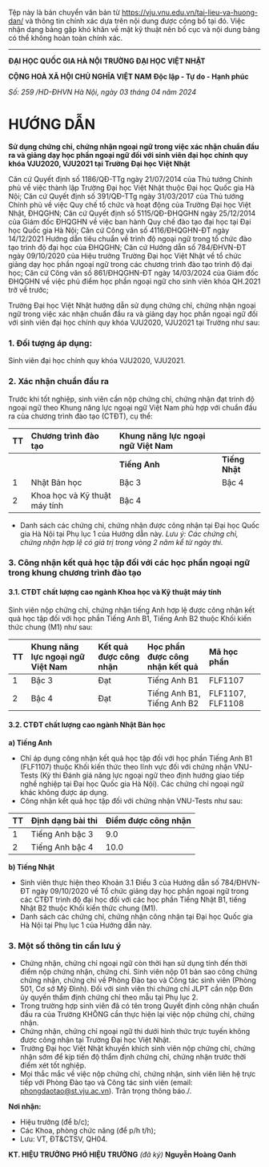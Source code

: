 Tệp này là bản chuyển văn bản từ https://vju.vnu.edu.vn/tai-lieu-va-huong-dan/ và thông tin chính xác dựa trên nội dung được công bố tại đó.
Việc nhận dạng bảng gặp khó khăn về mặt kỹ thuật nên bố cục và nội dung bảng có thể không hoàn toàn chính xác.

---

**ĐẠI HỌC QUỐC GIA HÀ NỘI**
**TRƯỜNG ĐẠI HỌC VIỆT NHẬT**

**CỘNG HOÀ XÃ HỘI CHỦ NGHĨA VIỆT NAM**
**Độc lập - Tự do - Hạnh phúc**

*Số: 259 /HD-ĐHVN*
*Hà Nội, ngày 03 tháng 04 năm 2024*

# HƯỚNG DẪN
**Sử dụng chứng chỉ, chứng nhận ngoại ngữ trong việc xác nhận chuẩn đầu ra và giảng dạy học phần ngoại ngữ đối với sinh viên đại học chính quy khóa VJU2020, VJU2021 tại Trường Đại học Việt Nhật**

Căn cứ Quyết định số 1186/QĐ-TTg ngày 21/07/2014 của Thủ tướng Chính phủ về việc thành lập Trường Đại học Việt Nhật thuộc Đại học Quốc gia Hà Nội;
Căn cứ Quyết định số 391/QĐ-TTg ngày 31/03/2017 của Thủ tướng Chính phủ về việc Quy chế tổ chức và hoạt động của Trường Đại học Việt Nhật, ĐHQGHN;
Căn cứ Quyết định số 5115/QĐ-ĐHQGHN ngày 25/12/2014 của Giám đốc ĐHQGHN về việc ban hành Quy chế đào tạo đại học tại Đại học Quốc gia Hà Nội;
Căn cứ Công văn số 4116/ĐHQGHN-ĐT ngày 14/12/2021 Hướng dẫn tiêu chuẩn về trình độ ngoại ngữ trong tổ chức đào tạo trình độ đại học của ĐHQGHN;
Căn cứ Hướng dẫn số 784/ĐHVN-ĐT ngày 09/10/2020 của Hiệu trưởng Trường Đại học Việt Nhật về tổ chức giảng dạy học phần ngoại ngữ trong các chương trình đào tạo trình độ đại học;
Căn cứ Công văn số 861/ĐHQGHN-ĐT ngày 14/03/2024 của Giám đốc ĐHQGHN về việc phủ điểm học phần ngoại ngữ cho sinh viên khóa QH.2021 trở về trước;

Trường Đại học Việt Nhật hướng dẫn sử dụng chứng chỉ, chứng nhận ngoại ngữ trong việc xác nhận chuẩn đầu ra và giảng dạy học phần ngoại ngữ đối với sinh viên đại học chính quy khóa VJU2020, VJU2021 tại Trường như sau:

### 1. Đối tượng áp dụng:
Sinh viên đại học chính quy khóa VJU2020, VJU2021.

### 2. Xác nhận chuẩn đầu ra
Trước khi tốt nghiệp, sinh viên cần nộp chứng chỉ, chứng nhận đạt trình độ ngoại ngữ theo Khung năng lực ngoại ngữ Việt Nam phù hợp với chuẩn đầu ra của chương trình đào tạo (CTĐT), cụ thể:

| TT | Chương trình đào tạo | Khung năng lực ngoại ngữ Việt Nam | |
| :-- | :--- | :--- | :--- |
| | | **Tiếng Anh** | **Tiếng Nhật** |
| 1 | Nhật Bản học | Bậc 3 | Bậc 4 |
| 2 | Khoa học và Kỹ thuật máy tính | Bậc 4 | |

- Danh sách các chứng chỉ, chứng nhận được công nhận tại Đại học Quốc gia Hà Nội tại Phụ lục 1 của Hướng dẫn này.
*Lưu ý: Các chứng chỉ, chứng nhận hợp lệ có giá trị trong vòng 2 năm kể từ ngày thi.*

### 3. Công nhận kết quả học tập đối với các học phần ngoại ngữ trong khung chương trình đào tạo

#### 3.1. CTĐT chất lượng cao ngành Khoa học và Kỹ thuật máy tính
Sinh viên nộp chứng chỉ, chứng nhận tiếng Anh hợp lệ được công nhận kết quả học tập đối với học phần Tiếng Anh B1, Tiếng Anh B2 thuộc Khối kiến thức chung (M1) như sau:

| TT | Khung năng lực ngoại ngữ Việt Nam | Kết quả được công nhận | Học phần được công nhận kết quả | Mã học phần |
| :-- | :--- | :--- | :--- | :--- |
| 1 | Bậc 3 | Đạt | Tiếng Anh B1 | FLF1107 |
| 2 | Bậc 4 | Đạt | Tiếng Anh B1, Tiếng Anh B2 | FLF1107, FLF1108 |

#### 3.2. CTĐT chất lượng cao ngành Nhật Bản học
**a) Tiếng Anh**
- Chỉ áp dụng công nhận kết quả học tập đối với học phần Tiếng Anh B1 (FLF1107) thuộc Khối kiến thức theo lĩnh vực đối với chứng nhận VNU-Tests (Kỳ thi Đánh giá năng lực ngoại ngữ theo định hướng giao tiếp nghề nghiệp tại Đại học Quốc gia Hà Nội). Các chứng chỉ ngoại ngữ khác không được áp dụng.
- Công nhận kết quả học tập đối với chứng nhận VNU-Tests như sau:

| TT | Định dạng bài thi | Điểm được công nhận |
| :-- | :--- | :--- |
| 1 | Tiếng Anh bậc 3 | 9.0 |
| 2 | Tiếng Anh bậc 4 | 10.0 |

**b) Tiếng Nhật**
- Sinh viên thực hiện theo Khoản 3.1 Điều 3 của Hướng dẫn số 784/ĐHVN-ĐT ngày 09/10/2020 về Tổ chức giảng dạy học phần ngoại ngữ trong các CTĐT trình độ đại học đối với các học phần Tiếng Nhật B1, tiếng Nhật B2 thuộc Khối kiến thức chung (M1).
- Danh sách các chứng chỉ, chứng nhận công nhận tại Đại học Quốc gia Hà Nội tại Phụ lục 1 của Hướng dẫn này.

### 3. Một số thông tin cần lưu ý
- Chứng nhận, chứng chỉ ngoại ngữ còn thời hạn sử dụng tính đến thời điểm nộp chứng nhận, chứng chỉ. Sinh viên nộp 01 bản sao công chứng chứng nhận, chứng chỉ về Phòng Đào tạo và Công tác sinh viên (Phòng 501, Cơ sở Mỹ Đình). Đối với sinh viên thi chứng chỉ JLPT cần nộp Đơn ủy quyền thẩm định chứng chỉ theo mẫu tại Phụ lục 2.
- Trong trường hợp sinh viên đã có tên trong Quyết định công nhận chuẩn đầu ra của Trường KHÔNG cần thực hiện lại việc nộp chứng chỉ, chứng nhận.
- Chứng nhận, chứng chỉ ngoại ngữ thi dưới hình thức trực tuyến không được công nhận tại Trường Đại học Việt Nhật.
- Trường Đại học Việt Nhật khuyến khích sinh viên nộp chứng chỉ, chứng nhận sớm để kịp tiến độ thẩm định chứng chỉ, chứng nhận trước thời điểm xét tốt nghiệp.
- Mọi thắc mắc về việc nộp chứng chỉ, chứng nhận, sinh viên liên hệ trực tiếp với Phòng Đào tạo và Công tác sinh viên (email: phongdaotao@st.vju.ac.vn).
Trân trọng thông báo./.

**Nơi nhận:**
- Hiệu trưởng (để b/c);
- Các Khoa, phòng chức năng (để p/h t/h);
- Lưu: VT, ĐT&CTSV, QH04.

**KT. HIỆU TRƯỞNG**
**PHÓ HIỆU TRƯỞNG**
*(đã ký)*
**Nguyễn Hoàng Oanh**